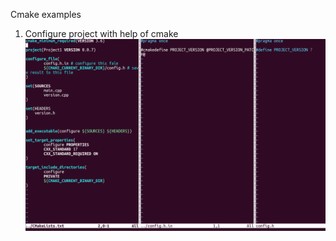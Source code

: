 Cmake examples
1. Configure project with help of cmake
![alt text](https://github.com/mascai/cmake_examples/blob/master/cmake_configure.png)


